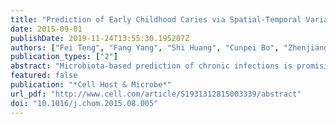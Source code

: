 ```yaml
---
title: "Prediction of Early Childhood Caries via Spatial-Temporal Variations of Oral Microbiota"
date: 2015-09-01
publishDate: 2019-11-24T13:55:30.195207Z
authors: ["Fei Teng", "Fang Yang", "Shi Huang", "Cunpei Bo", "Zhenjiang Zech Xu", "Amnon Amir", "Rob Knight", "Junqi Ling", "Jian Xu"]
publication_types: ["2"]
abstract: "Microbiota-based prediction of chronic infections is promising yet not well established. Early childhood caries (ECC) is the most common infection in children. Here we simultaneously tracked microbiota development at plaque and saliva in 50 4-year-old preschoolers for 2 years; children either stayed healthy, transitioned into cariogenesis, or experienced caries exacerbation. Caries onset delayed microbiota development, which is otherwise correlated with aging in healthy children. Both plaque and saliva microbiota are more correlated with changes in ECC severity (dmfs) during onset than progression. By distinguishing between aging- and disease-associated taxa and exploiting the distinct microbiota dynamics between onset and progression, we developed a model, Microbial Indicators of Caries, to diagnose ECC from healthy samples with 70% accuracy and predict, with 81% accuracy, future ECC onsets for samples clinically perceived as healthy. Thus, caries onset in apparently healthy teeth can be predicted using microbiota, when appropriately de-trended for age."
featured: false
publication: "*Cell Host & Microbe*"
url_pdf: "http://www.cell.com/article/S1931312815003339/abstract"
doi: "10.1016/j.chom.2015.08.005"
---
```


